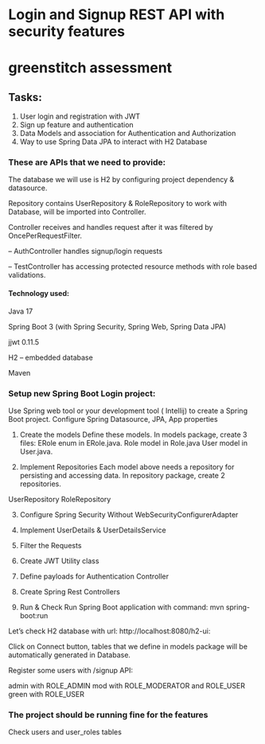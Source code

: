 
# Login and Signup REST API with security features
# greenstitch assessment

## Tasks:
1. User login and registration with JWT
2. Sign up feature and authentication
3. Data Models and association for Authentication and Authorization
4. Way to use Spring Data JPA to interact with H2 Database







### These are APIs that we need to provide:


The database we will use is H2 by configuring project dependency & datasource.

Repository contains UserRepository & RoleRepository to work with Database, will be imported into Controller.

Controller receives and handles request after it was filtered by OncePerRequestFilter.

– AuthController handles signup/login requests

– TestController has accessing protected resource methods with role based validations.

#### Technology used:

Java 17

Spring Boot 3 (with Spring Security, Spring Web, Spring Data JPA)

jjwt 0.11.5

H2 – embedded database

Maven


### Setup new Spring Boot Login project:

Use Spring web tool or your development tool ( Intellij) to create a Spring Boot project.
Configure Spring Datasource, JPA, App properties
1. Create the models
Define these models.
In models package, create 3 files:
ERole enum in ERole.java.
Role model in Role.java
User model in User.java.

2. Implement Repositories
Each model above needs a repository for persisting and accessing data. In repository package, create 2 repositories.

UserRepository
RoleRepository

3. Configure Spring Security
Without WebSecurityConfigurerAdapter

4. Implement UserDetails & UserDetailsService

5. Filter the Requests

6. Create JWT Utility class

7. Define payloads for Authentication Controller

8. Create Spring Rest Controllers

9. Run & Check
Run Spring Boot application with command: mvn spring-boot:run

Let’s check H2 database with url: http://localhost:8080/h2-ui:

Click on Connect button, tables that we define in models package will be automatically generated in Database.

Register some users with /signup API:

admin with ROLE_ADMIN
mod with ROLE_MODERATOR and ROLE_USER
green with ROLE_USER

### The project should be running fine for the features

Check users and user_roles tables
